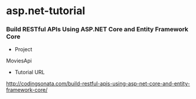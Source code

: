 # asp.net-tutorial

### Build RESTful APIs Using ASP.NET Core and Entity Framework Core

- Project

MoviesApi

- Tutorial URL

http://codingsonata.com/build-restful-apis-using-asp-net-core-and-entity-framework-core/
